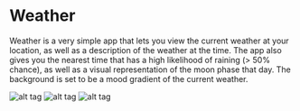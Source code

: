 Weather
=======

Weather is a very simple app that lets you view the current weather at your location, as well as a description of the weather at the time. The app also gives you the nearest time that has a high likelihood of raining (> 50% chance), as well as a visual representation of the moon phase that day. The background is set to be a mood gradient of the current weather.

![alt tag](http://i.imgur.com/lQiK3oe.png)
![alt tag](http://i.imgur.com/B7MWQE5.png)
![alt tag](http://i.imgur.com/wUHxx2F.png)
